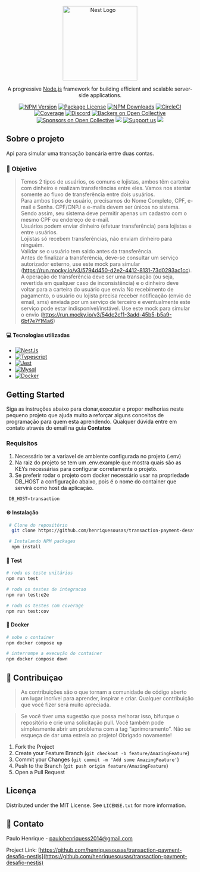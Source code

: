<p align="center">
  <a href="http://nestjs.com/" target="blank"><img src="https://nestjs.com/img/logo-small.svg" width="200" alt="Nest Logo" /></a>
</p>

[circleci-image]: https://img.shields.io/circleci/build/github/nestjs/nest/master?token=abc123def456
[circleci-url]: https://circleci.com/gh/nestjs/nest

  <p align="center">A progressive <a href="http://nodejs.org" target="_blank">Node.js</a> framework for building efficient and scalable server-side applications.</p>
    <p align="center">
<a href="https://www.npmjs.com/~nestjscore" target="_blank"><img src="https://img.shields.io/npm/v/@nestjs/core.svg" alt="NPM Version" /></a>
<a href="https://www.npmjs.com/~nestjscore" target="_blank"><img src="https://img.shields.io/npm/l/@nestjs/core.svg" alt="Package License" /></a>
<a href="https://www.npmjs.com/~nestjscore" target="_blank"><img src="https://img.shields.io/npm/dm/@nestjs/common.svg" alt="NPM Downloads" /></a>
<a href="https://circleci.com/gh/nestjs/nest" target="_blank"><img src="https://img.shields.io/circleci/build/github/nestjs/nest/master" alt="CircleCI" /></a>
<a href="https://coveralls.io/github/nestjs/nest?branch=master" target="_blank"><img src="https://coveralls.io/repos/github/nestjs/nest/badge.svg?branch=master#9" alt="Coverage" /></a>
<a href="https://discord.gg/G7Qnnhy" target="_blank"><img src="https://img.shields.io/badge/discord-online-brightgreen.svg" alt="Discord"/></a>
<a href="https://opencollective.com/nest#backer" target="_blank"><img src="https://opencollective.com/nest/backers/badge.svg" alt="Backers on Open Collective" /></a>
<a href="https://opencollective.com/nest#sponsor" target="_blank"><img src="https://opencollective.com/nest/sponsors/badge.svg" alt="Sponsors on Open Collective" /></a>
  <a href="https://paypal.me/kamilmysliwiec" target="_blank"><img src="https://img.shields.io/badge/Donate-PayPal-ff3f59.svg"/></a>
    <a href="https://opencollective.com/nest#sponsor"  target="_blank"><img src="https://img.shields.io/badge/Support%20us-Open%20Collective-41B883.svg" alt="Support us"></a>
  <a href="https://twitter.com/nestframework" target="_blank"><img src="https://img.shields.io/twitter/follow/nestframework.svg?style=social&label=Follow"></a>
</p>
  <!--[![Backers on Open Collective](https://opencollective.com/nest/backers/badge.svg)](https://opencollective.com/nest#backer)
  [![Sponsors on Open Collective](https://opencollective.com/nest/sponsors/badge.svg)](https://opencollective.com/nest#sponsor)-->

<!-- ABOUT THE PROJECT -->
## Sobre o projeto
Api para simular uma transação bancária entre duas contas.

### 📂 Objetivo
> Temos 2 tipos de usuários, os comuns e lojistas, ambos têm carteira com dinheiro e realizam transferências entre eles.
Vamos nos atentar somente ao fluxo de transferência entre dois usuários. <br >
Para ambos tipos de usuário, precisamos do Nome Completo, CPF, e-mail e Senha. CPF/CNPJ e e-mails devem ser únicos no sistema. Sendo assim, seu sistema deve permitir apenas um cadastro com o mesmo CPF ou endereço de e-mail.<br >
Usuários podem enviar dinheiro (efetuar transferência) para lojistas e entre usuários.<br >
Lojistas só recebem transferências, não enviam dinheiro para ninguém.<br >
Validar se o usuário tem saldo antes da transferência.<br >
Antes de finalizar a transferência, deve-se consultar um serviço autorizador externo, use este mock para simular (https://run.mocky.io/v3/5794d450-d2e2-4412-8131-73d0293ac1cc).<br >
A operação de transferência deve ser uma transação (ou seja, revertida em qualquer caso de inconsistência) e o dinheiro deve voltar para a carteira do usuário que envia
No recebimento de pagamento, o usuário ou lojista precisa receber notificação (envio de email, sms) enviada por um serviço de terceiro e eventualmente este serviço pode estar indisponível/instável. Use este mock 
para simular o envio (https://run.mocky.io/v3/54dc2cf1-3add-45b5-b5a9-6bf7e7f1f4a6)


#### 💻 Tecnologias utilizadas
* [![NestJs][NestJs]][NestJs-url]
* [![Typescript][Typescript]][Typescript-url]
* [![Jest][Jest]][Jest-url]
* [![Mysql][Mysql]][Mysql-url]
* [![Docker][Docker]][Docker-url]


<!-- GETTING STARTED -->
##  Getting Started

Siga as instruções abaixo para clonar,executar e propor melhorias neste pequeno projeto que ajuda muito a reforçar alguns conceitos de programação 
para quem esta aprendendo.
Qualquer dúvida entre em contato através do email na guia <b>Contatos</b>

### Requisitos
  1. Necessário ter a variavel de ambiente configurada no projeto (.env)<br />
  2. Na raiz do projeto se tem um .env.example que mostra quais são as KEYs necessárias para configurar corretamente o projeto.<br />
  2. Se preferir rodar o projeto com docker necessário usar na propriedade DB_HOST a configuração abaixo, pois é o nome do container que servirá como host da aplicação. 
   ```js
    DB_HOST=transaction
   ```   

#### ⚙️ Instalação
  ```sh
   # Clone do repositório
    git clone https://github.com/henriquesousas/transaction-payment-desafio-nestjs

   # Instalando NPM packages
    npm install
   ```

<!-- Test-->
#### 🧪 Test
   ```sh
   # roda os teste unitários
   npm run test

   # roda os testes de integracao
   npm run test:e2e

   # roda os testes com coverage
   npm run test:cov
   ```


<!-- Docker-->
#### 🐳 Docker
   ```sh
   # sobe o container
   npm docker compose up

   # interrompe a execução do container
   npm docker compose down
   ```



<!-- CONTRIBUTING -->
## 🤝 Contribuiçao
> As contribuições são o que tornam a comunidade de código aberto um lugar incrível para aprender, inspirar e criar. Qualquer contribuição que você fizer será muito apreciada.

> Se você tiver uma sugestão que possa melhorar isso, bifurque o repositório e crie uma solicitação pull. Você também pode simplesmente abrir um problema com a tag “aprimoramento”. Não se esqueça de dar uma estrela ao projeto! Obrigado novamente!

1. Fork the Project
2. Create your Feature Branch (`git checkout -b feature/AmazingFeature`)
3. Commit your Changes (`git commit -m 'Add some AmazingFeature'`)
4. Push to the Branch (`git push origin feature/AmazingFeature`)
5. Open a Pull Request


<!-- LICENSE -->
## Licença
Distributed under the MIT License. See `LICENSE.txt` for more information.



<!-- CONTACT -->
## 📧 Contato
Paulo Henrique - paulohenriquess2014@gmail.com

Project Link: [https://github.com/henriquesousas/transaction-payment-desafio-nestjs](https://github.com/henriquesousas/transaction-payment-desafio-nestjs)




<!-- MARKDOWN LINKS & IMAGES -->
<!-- https://www.markdownguide.org/basic-syntax/#reference-style-links -->
[NestJs-url]: https://nestjs.com/
[NestJs]: https://img.shields.io/badge/-NestJs-ea2845?style=flat-square&logo=nestjs&logoColor=white

[Typescript-url]: https://www.typescriptlang.org/
[Typescript]: https://shields.io/badge/TypeScript-3178C6?logo=TypeScript&logoColor=FFF&style=flat-square

[Jest-url]: https://jestjs.io/pt-BR/
[Jest]: https://img.shields.io/badge/Jest-323330?style=for-the-badge&logo=Jest&logoColor=white

[Mysql-url]: https://www.mysql.com/
[Mysql]: https://img.shields.io/badge/MySQL-005C84?style=for-the-badge&logo=mysql&logoColor=white

[Docker-url]: https://www.docker.com/
[Docker]: https://img.shields.io/badge/docker-%230db7ed.svg?style=for-the-badge&logo=docker&logoColor=white


